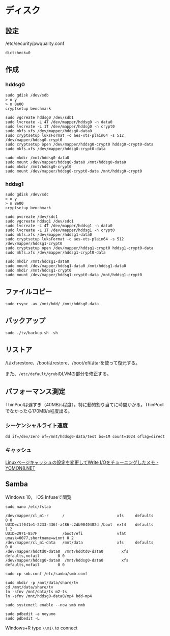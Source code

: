 # ディスク

## 設定

/etc/security/pwquality.conf
~~~
dictcheck=0
~~~

## 作成

### hddsg0

~~~
sudo gdisk /dev/sdb
> o y
> n 8e00
cryptsetup benchmark
~~~

~~~
sudo vgcreate hddsg0 /dev/sdb1
sudo lvcreate -L 4T /dev/mapper/hddsg0 -n data0
sudo lvcreate -L 1T /dev/mapper/hddsg0 -n crypt0
sudo mkfs.xfs /dev/mapper/hddsg0-data0
sudo cryptsetup luksFormat -c aes-xts-plain64 -s 512 /dev/mapper/hddsg0-crypt0
sudo cryptsetup open /dev/mapper/hddsg0-crypt0 hddsg0-crypt0-data
sudo mkfs.xfs /dev/mapper/hddsg0-crypt0-data

sudo mkdir /mnt/hddsg0-data0
sudo mount /dev/mapper/hddsg0-data0 /mnt/hddsg0-data0
sudo mkdir /mnt/hddsg0-crypt0
sudo mount /dev/mapper/hddsg0-crypt0-data /mnt/hddsg0-crypt0
~~~

### hddsg1

~~~
sudo gdisk /dev/sdc
> o y
> n 8e00
cryptsetup benchmark
~~~

~~~
sudo pvcreate /dev/sdc1
sudo vgcreate hddsg1 /dev/sdc1
sudo lvcreate -L 4T /dev/mapper/hddsg1 -n data0
sudo lvcreate -L 1T /dev/mapper/hddsg1 -n crypt0
sudo mkfs.xfs /dev/mapper/hddsg1-data0
sudo cryptsetup luksFormat -c aes-xts-plain64 -s 512 /dev/mapper/hddsg1-crypt0
sudo cryptsetup open /dev/mapper/hddsg1-crypt0 hddsg1-crypt0-data
sudo mkfs.xfs /dev/mapper/hddsg1-crypt0-data

sudo mkdir /mnt/hddsg1-data0
sudo mount /dev/mapper/hddsg1-data0 /mnt/hddsg1-data0
sudo mkdir /mnt/hddsg1-crypt0
sudo mount /dev/mapper/hddsg1-crypt0-data /mnt/hddsg1-crypt0
~~~

## ファイルコピー

~~~
sudo rsync -av /mnt/hdd/ /mnt/hddsg0-data
~~~

## バックアップ

~~~
sudo ./tv/backup.sh -sh
~~~

## リストア

/はxfsrestore、/bootはrestore、/boot/efiはtarを使って復元する。

また、`/etc/default/grub`のLVMの部分を修正する。

## パフォーマンス測定

ThinPoolは遅すぎ（40MB/s程度）。特に動的割り当てに時間かかる。ThinPoolでなかったら170MB/s程度出る。

### シーケンシャルライト速度

~~~
dd if=/dev/zero of=/mnt/hddsg0-data/test bs=1M count=1024 oflag=direct
~~~

### キャッシュ

[Linuxページキャッシュの設定を変更してWrite I/Oをチューニングしたメモ - YOMON8.NET](https://yomon.hatenablog.com/entry/2017/04/01/131732)


## Samba


Windows 10， iOS Infuseで閲覧

~~~
sudo nano /etc/fstab
~~~

~~~
/dev/mapper/cl_m1-r      /                       xfs     defaults        0 0
UUID=c1f041e1-2233-436f-a486-c2db9040482d /boot  ext4    defaults        1 2
UUID=2971-857F           /boot/efi               vfat    umask=0077,shortname=winnt 0 2
/dev/mapper/cl_m1-data   /mnt/data               xfs     defaults        0 0
/dev/mapper/hddtd0-data0  /mnt/hddtd0-data0        xfs     defaults,nofail        0 0
/dev/mapper/hddsg0-data0  /mnt/hddsg0-data0        xfs     defaults,nofail        0 0
~~~

~~~
sudo cp smb.conf /etc/samba/smb.conf

~~~

~~~
sudo mkdir -p /mnt/data/share/tv
cd /mnt/data/share/tv
ln -sfnv /mnt/data/ts m2-ts
ln -sfnv /mnt/hddsg0-data0/mp4 hdd-mp4

sudo systemctl enable --now smb nmb

sudo pdbedit -a noyuno
sudo pdbedit -L
~~~

Windows+R type `\\m1\` to connect
